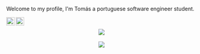 Welcome to my profile, I'm Tomás a portuguese software engineer student.

<a href="https://twitter.com/tomaslopes_dev">
  <img align="left" alt="Tomás Lopes | Twitter" width="22px" src="https://cdn.jsdelivr.net/npm/simple-icons@v3/icons/twitter.svg" />
</a>
<a href="https://www.linkedin.com/in/tom%C3%A1s-lopes-021907172/">
  <img align="left" alt="Tomás Lopes | Linkedin" width="22px" src="https://cdn.jsdelivr.net/npm/simple-icons@v3/icons/linkedin.svg" />
</a>

<br/>

<p align=center>
  <img src="https://github-readme-stats.vercel.app/api?username=tomas050302&count_private=true&show_icons=true&theme=tokyonight&hide=contribs,prs" />
  <br />
  <br />
  <img src="https://github-readme-stats.vercel.app/api/top-langs/?username=tomas050302&layout=compact&theme=tokyonight&langs_count=6" />
</p>

